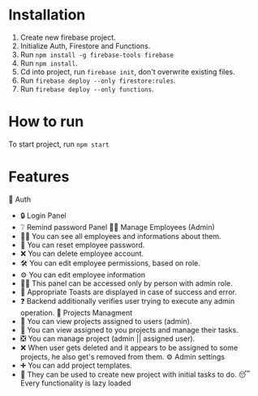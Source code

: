 # Installation
1. Create new firebase project.
2. Initialize Auth, Firestore and Functions.
3. Run `npm install -g firebase-tools firebase`
4. Run `npm install`.
5. Cd into project, run `firebase init`, don't overwrite existing files.
6. Run `firebase deploy --only firestore:rules`.
7. Run `firebase deploy --only functions`.

# How to run
To start project, run `npm start`

# Features
🔐 Auth
  - 🔒 Login Panel
  - ❔ Remind password Panel
👨‍💼 Manage Employees (Admin)
  - 👨‍💼 You can see all employees and informations about them.
  - 📨 You can reset employee password.
  - ❌ You can delete employee account.
  - 🛠 You can edit employee permissions, based on role.
  - ⚙ You can edit employee information
  - 👮‍♂️ This panel can be accessed only by person with admin role.
  - 🚫 Appropriate Toasts are displayed in case of success and error.
  - ❓ Backend additionally verifies user trying to execute any admin operation.
📲 Projects Managment
  - 🤖 You can view projects assigned to users (admin).
  - 💼 You can view assigned to you projects and manage their tasks.
  - ❎ You can manage project (admin || assigned user).
  - ❌ When user gets deleted and it appears to be assigned to some projects, he also get's removed from them.
⚙ Admin settings
  - ➕ You can add project templates.
  - 💾 They can be used to create new project with initial tasks to do.
😴 Every functionality is lazy loaded


